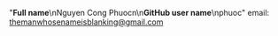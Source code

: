 "**Full name**\nNguyen Cong Phuocn\n**GitHub user name**\nphuoc" 
email: themanwhosenameisblanking@gmail.com 
